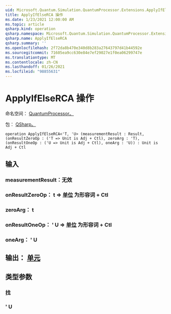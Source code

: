 ```yaml
---
uid: Microsoft.Quantum.Simulation.QuantumProcessor.Extensions.ApplyIfElseRCA
title: ApplyIfElseRCA 操作
ms.date: 1/23/2021 12:00:00 AM
ms.topic: article
qsharp.kind: operation
qsharp.namespace: Microsoft.Quantum.Simulation.QuantumProcessor.Extensions
qsharp.name: ApplyIfElseRCA
qsharp.summary: ''
ms.openlocfilehash: 2f72da8b470e340d8b283a27643797d41b44592e
ms.sourcegitcommit: 71605ea9cc630e84e7ef29027e1f0ea06299747e
ms.translationtype: MT
ms.contentlocale: zh-CN
ms.lasthandoff: 01/26/2021
ms.locfileid: "98855631"
---
```

# <a name="applyifelserca-operation"></a>ApplyIfElseRCA 操作

命名空间： [QuantumProcessor。](xref:Microsoft.Quantum.Simulation.QuantumProcessor.Extensions)

包： [QSharp。](https://nuget.org/packages/Microsoft.Quantum.QSharp.Core)




```qsharp
operation ApplyIfElseRCA<'T, 'U> (measurementResult : Result, (onResultZeroOp : ('T => Unit is Adj + Ctl), zeroArg : 'T), (onResultOneOp : ('U => Unit is Adj + Ctl), oneArg : 'U)) : Unit is Adj + Ctl
```


## <a name="input"></a>输入

### <a name="measurementresult--__invalidresult__"></a>measurementResult：__无效 <Result>__




### <a name="onresultzeroop--t--unit--is-adj--ctl"></a>onResultZeroOp： t => [单位](xref:microsoft.quantum.lang-ref.unit)  为形容词 + Ctl




### <a name="zeroarg--t"></a>zeroArg： t




### <a name="onresultoneop--u--unit--is-adj--ctl"></a>onResultOneOp： ' U => [单位](xref:microsoft.quantum.lang-ref.unit)  为形容词 + Ctl




### <a name="onearg--u"></a>oneArg： ' U





## <a name="output--unit"></a>输出： [单元](xref:microsoft.quantum.lang-ref.unit)



## <a name="type-parameters"></a>类型参数

### <a name="t"></a>找


### <a name="u"></a>' U


